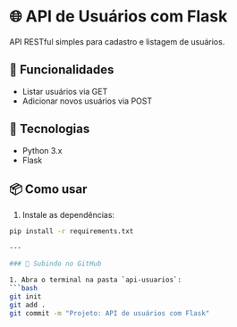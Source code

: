 # 🌐 API de Usuários com Flask

API RESTful simples para cadastro e listagem de usuários.

## 🚀 Funcionalidades
- Listar usuários via GET
- Adicionar novos usuários via POST

## 🧰 Tecnologias
- Python 3.x
- Flask

## 📦 Como usar
1. Instale as dependências:
```bash
pip install -r requirements.txt

---

### 🧭 Subindo no GitHub

1. Abra o terminal na pasta `api-usuarios`:
```bash
git init
git add .
git commit -m "Projeto: API de usuários com Flask"
